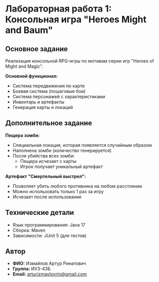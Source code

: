 # Лабораторная работа 1: Консольная игра "Heroes Might and Baum"

## Основное задание
Реализация консольной RPG-игры по мотивам серии игр "Heroes of Might and Magic".

**Основной функционал:**
- Система передвижения по карте
- Боевая система (пошаговые бои)
- Система персонажей с характеристиками
- Инвентарь и артефакты
- Генерация карты и локаций

## Дополнительное задание
**Пещера зомби:**
- Специальная локация, которая появляется случайным образом
- Наполнена зомби (количество генерируется)
- После убийства всех зомби:
  - Пещера исчезает с карты
  - Игрок получает уникальный артефакт

**Артефакт "Смертельный выстрел":**
- Позволяет убить любого противника на любом расстоянии
- Можно использовать только 1 раз за игру
- Исчезает после использования

## Технические детали
- Язык программирования: Java 17
- Сборка: Maven
- Зависимости: JUnit 5 (для тестов)

## Автор
- **ФИО:** Измайлов Артур Ринатович
- **Группа:** ИУ3-43Б
- **Email:** [arturizmaylovrin@gmail.com](mailto:arturizmaylovrin@gmail.com)
